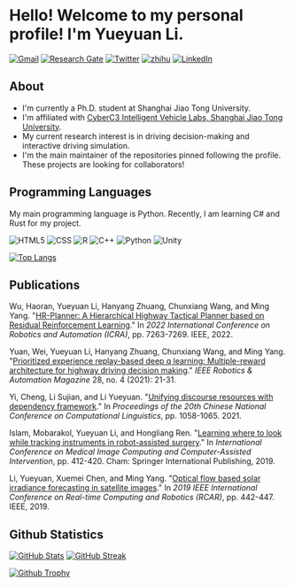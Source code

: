 # Hello! Welcome to my personal profile! I'm Yueyuan Li.

[![Gmail](https://img.shields.io/badge/Gmail-EA4335?logo=gmail&logoColor=white
)](mailto:rowena.academic@gmail.com)
[![Research Gate](
https://img.shields.io/badge/ResearchGate-00CCBB?logo=researchgate&logoColor=white
)](https://www.researchgate.net/profile/Yueyuan-Li-4)
[![Twitter](https://img.shields.io/badge/Twitter_%40MotacillaAlba-1D9BF0?logo=twitter&logoColor=white)](https://twitter.com/SirenBlue3)
[![zhihu](https://img.shields.io/badge/dynamic/json?url=https%3A%2F%2Fapi.spencerwoo.com%2Fsubstats%2F%3Fsource%3Dzhihu%26queryKey%3Dravenclaw-32&logo=zhihu&logoColor=white&label=Zhihu&labelColor=0084FF&color=0084FF&query=$.data.totalSubs&suffix=%20Followers)](https://www.zhihu.com/people/ravenclaw-32)
[![LinkedIn](https://img.shields.io/badge/LinkedIn-0A66C2?logo=linkedin&logoColor=white
)](https://www.linkedin.com/in/yueyuanli/)

## About

- I'm currently a Ph.D. student at Shanghai Jiao Tong University.
- I'm affiliated with [CyberC3 Intelligent Vehicle Labs, Shanghai Jiao Tong University](https://cyberc3.sjtu.edu.cn/).
- My current research interest is in driving decision-making and interactive driving simulation.
- I'm the main maintainer of the repositories pinned following the profile. These projects are looking for collaborators!

## Programming Languages

My main programming language is Python. Recently, I am learning C# and Rust for my project.

![HTML5](https://img.shields.io/badge/HTML5-E34F26?style=for-the-badge&logo=html5&logoColor=white)
![CSS](https://img.shields.io/badge/CSS-239120?&style=for-the-badge&logo=css3&logoColor=white)
![R](https://img.shields.io/badge/R-276DC3?style=for-the-badge&logo=r&logoColor=white)
![C++](https://img.shields.io/badge/C%2B%2B-00599C?style=for-the-badge&logo=c%2B%2B&logoColor=white)
![Python](https://img.shields.io/badge/Python-3776AB?style=for-the-badge&logo=python&logoColor=white) 
![Unity](https://img.shields.io/badge/Unity-100000?style=for-the-badge&logo=unity&logoColor=white)

[![Top Langs](https://github-readme-stats.vercel.app/api/top-langs/?username=SCP-CN-001&theme=transparent&layout=compact)](https://github.com/anuraghazra/github-readme-stats)

## Publications

Wu, Haoran, Yueyuan Li, Hanyang Zhuang, Chunxiang Wang, and Ming Yang. "[HR-Planner: A Hierarchical Highway Tactical Planner based on Residual Reinforcement Learning](https://ieeexplore.ieee.org/document/9812400)." In *2022 International Conference on Robotics and Automation (ICRA)*, pp. 7263-7269. IEEE, 2022.

Yuan, Wei, Yueyuan Li, Hanyang Zhuang, Chunxiang Wang, and Ming Yang. "[Prioritized experience replay-based deep q learning: Multiple-reward architecture for highway driving decision making](https://ieeexplore.ieee.org/document/9576818)." *IEEE Robotics & Automation Magazine* 28, no. 4 (2021): 21-31.

Yi, Cheng, Li Sujian, and Li Yueyuan. "[Unifying discourse resources with dependency framework](https://aclanthology.org/2021.ccl-1.94/)." In *Proceedings of the 20th Chinese National Conference on Computational Linguistics*, pp. 1058-1065. 2021.

Islam, Mobarakol, Yueyuan Li, and Hongliang Ren. "[Learning where to look while tracking instruments in robot-assisted surgery](https://link.springer.com/chapter/10.1007/978-3-030-32254-0_46)." In *International Conference on Medical Image Computing and Computer-Assisted Intervention*, pp. 412-420. Cham: Springer International Publishing, 2019.

Li, Yueyuan, Xuemei Chen, and Ming Yang. "[Optical flow based solar irradiance forecasting in satellite images](https://ieeexplore.ieee.org/abstract/document/9043950)." In *2019 IEEE International Conference on Real-time Computing and Robotics (RCAR)*, pp. 442-447. IEEE, 2019.

## Github Statistics

[![GitHub Stats](https://github-readme-stats.vercel.app/api?username=SCP-CN-001&show_icons=true&theme=transparent)](https://github.com/anuraghazra/github-readme-stats)
[![GitHub Streak](https://github-readme-streak-stats.herokuapp.com/?user=SCP-CN-001&theme=transparent)](https://git.io/streak-stats)

[![Github Trophy](https://github-profile-trophy.vercel.app/?username=SCP-CN-001&theme=oldie&row=1)](https://github.com/ryo-ma/github-profile-trophy)
